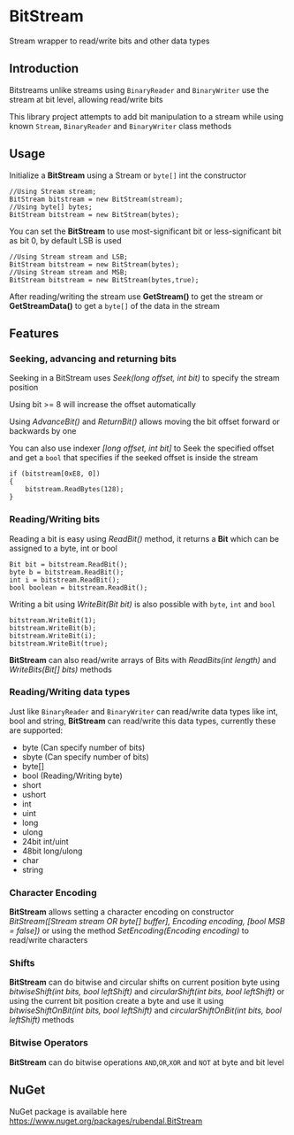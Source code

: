 # BitStream
Stream wrapper to read/write bits and other data types

## Introduction
Bitstreams unlike streams using `BinaryReader` and `BinaryWriter` use the stream at bit level, allowing read/write bits

This library project attempts to add bit manipulation to a stream while using known `Stream`, `BinaryReader` and `BinaryWriter` class methods

## Usage
Initialize a **BitStream** using a Stream or `byte[]` int the constructor
```
//Using Stream stream;
BitStream bitstream = new BitStream(stream);
//Using byte[] bytes;
BitStream bitstream = new BitStream(bytes);
```
You can set the **BitStream** to use most-significant bit or less-significant bit as bit 0, by default LSB is used
```
//Using Stream stream and LSB;
BitStream bitstream = new BitStream(bytes);
//Using Stream stream and MSB;
BitStream bitstream = new BitStream(bytes,true);
```
After reading/writing the stream use **GetStream()** to get the stream or **GetStreamData()** to get a `byte[]` of the data in the stream

## Features

### Seeking, advancing and returning bits
Seeking in a BitStream uses *Seek(long offset, int bit)* to specify the stream position

Using bit >= 8 will increase the offset automatically

Using *AdvanceBit()* and *ReturnBit()* allows moving the bit offset forward or backwards by one

You can also use indexer *[long offset, int bit]* to Seek the specified offset and get a `bool` that specifies if the seeked offset is inside the stream

```
if (bitstream[0xE8, 0])
{
	bitstream.ReadBytes(128);
}
```

### Reading/Writing bits
Reading a bit is easy using *ReadBit()* method, it returns a **Bit** which can be assigned to a byte, int or bool
```
Bit bit = bitstream.ReadBit();
byte b = bitstream.ReadBit();
int i = bitstream.ReadBit();
bool boolean = bitstream.ReadBit();
```
Writing a bit using *WriteBit(Bit bit)* is also possible with `byte`, `int` and `bool`
```
bitstream.WriteBit(1);
bitstream.WriteBit(b);
bitstream.WriteBit(i);
bitstream.WriteBit(true);
```

**BitStream** can also read/write arrays of Bits with *ReadBits(int length)* and *WriteBits(Bit[] bits)* methods

### Reading/Writing data types
Just like `BinaryReader` and `BinaryWriter` can read/write data types like int, bool and string, **BitStream** can read/write this data types, currently these are supported:
* byte (Can specify number of bits)
* sbyte (Can specify number of bits)
* byte[]
* bool (Reading/Writing byte)
* short
* ushort
* int
* uint
* long
* ulong
* 24bit int/uint
* 48bit long/ulong
* char
* string

### Character Encoding
**BitStream** allows setting a character encoding on constructor *BitStream([Stream stream OR byte[] buffer], Encoding encoding, [bool MSB = false])* or using the method *SetEncoding(Encoding encoding)* to read/write characters

### Shifts
**BitStream** can do bitwise and circular shifts on current position byte using *bitwiseShift(int bits, bool leftShift)* and *circularShift(int bits, bool leftShift)* or using the current bit position create a byte and use it using *bitwiseShiftOnBit(int bits, bool leftShift)* and *circularShiftOnBit(int bits, bool leftShift)* methods

### Bitwise Operators
**BitStream** can do bitwise operations `AND`,`OR`,`XOR` and `NOT` at byte and bit level

## NuGet
NuGet package is available here https://www.nuget.org/packages/rubendal.BitStream
